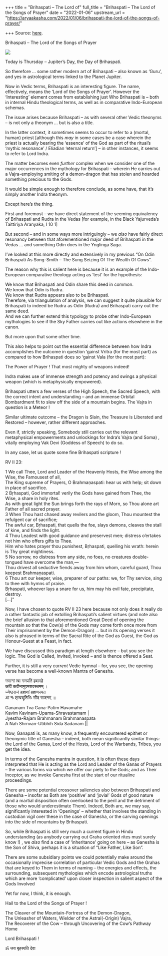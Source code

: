 +++
title = "Brihaspati – The Lord of"
full_title = "Brihaspati – The Lord of the Songs of Prayer"
date = "2022-01-06"
upstream_url = "https://aryaakasha.com/2022/01/06/brihaspati-the-lord-of-the-songs-of-prayer/"

+++
Source: [here](https://aryaakasha.com/2022/01/06/brihaspati-the-lord-of-the-songs-of-prayer/).

Brihaspati – The Lord of the Songs of Prayer

![](https://aryaakasha.files.wordpress.com/2022/01/jupiter-the-saver.jpg?w=636)

Today is Thursday – Jupiter’s Day, the Day of Brihaspati.

So therefore … some rather modern art of Brihaspati – also known as
‘Guru’, and yes in astrological terms linked to the Planet Jupiter.

Now in Vedic terms, Brihaspati is an interesting figure. The name,
effectively, means the ‘Lord of the Songs of Prayer’. However the
‘Interesting’ element comes from establishing just Who Brihaspati is –
both in internal Hindu theological terms, as well as in comparative
Indo-European schemas.

The issue arises because Brihaspati – as with several other Vedic
theonyms – is not only a theonym … but is also a title.

In the latter context, it sometimes seems to occur to refer to a
(mortal, human) priest \[although this *may* in some cases be a case
wherein the priest is actually bearing the ‘essence’ of the God as part
of the ritual’s ‘mythic resonance’ / Eliadian ‘eternal return’\] – in
other instances, it seems to refer to Lord Indra.

The matter becomes even *further* complex when we consider one of the
major occurrences in the mythology for Brihaspati – wherein He carries
out a Vajra-employing smiting of a demon-dragon that has stolen and
hoarded something precious to the Gods.

It would be simple enough to therefore conclude, as some have, that it’s
simply another Indra theonym.

Except here’s the thing.

First and foremost – we have direct statement of the seeming equivalency
of Brihaspati and Rudra in the Vedas \[for example, in the Black
Yajurveda’s Taittiriya Aranyaka, I 10 1\]

But second – and in some ways more intriguingly – we *also* have fairly
direct resonancy between that aforementioned major deed of Brihaspati in
the Vedas … and something Odin does in the Ynglinga Saga.

I’ve looked at this more directly and extensively in my previous “On
Odin Brihaspati As Song-Smith – The Sung Seizing Of The Wealth Of Cows”.

The reason why this is salient here is because it is an example of the
Indo-European comparative theology acting as ‘test’ for the hypothesis:

We know that Brihaspati and Odin share this deed in common.  
We know that Odin is Rudra.  
We know that Rudra appears also to be Brihaspati.  
Therefore, via triangulation of analysis, we can suggest it quite
plausible for Brihaspati to indeed be Rudra as Odin (Rudra) and
Brihaspati carry out the same deed.  
And we can further extend this typology to probe other Indo-European
mythologies to see if the Sky Father carries out like actions elsewhere
in the canon.

But more upon that some other time.

This also helps to point out the essential difference between how Indra
accomplishes the outcome in question ‘gainst Vritra (for the most part)
as compared to how Brihaspati does so ‘gainst Vala (for the most part):

The Power of Prayer ! That most mighty of weapons indeed!

Indra makes use of immense strength and potency and swings a physical
weapon (which is metaphysically empowered).

Brihaspati utters a few verses of the High Speech, the Sacred Speech,
with the correct intent and understanding – and an immense Orbital
Bombardment fit to slew off the side of a mountain begins. The Vajra in
question is a Meteor !

Similar ultimate outcome – the Dragon is Slain, the Treasure is
Liberated and Restored – however, rather different approaches.

Even if, strictly speaking, Somebody still carries out the relevant
metaphysical empowerments and unlockings for Indra’s Vajra (and Soma) ,
vitally employing Vak Devi (Goddess of Speech) to do so.

In any case, let us quote some fine Brihaspati scripture !

RV II 23:

1 We call Thee, Lord and Leader of the Heavenly Hosts, the Wise among
the Wise, the Famousest of all,  
The King supreme of Prayers, O Brahmaṇaspati: hear us with help; sit
down in place of sacrifice.  
2 Bṛhaspati, God immortal! verily the Gods have gained from Thee, the
Wise, a share in holy rites.  
As with great light the Sun brings forth the rays of Morn, so Thou alone
art Father of all sacred prayer.  
3 When Thou hast chased away revilers and the gloom, Thou mountest the
refulgent car of sacrifice;  
The awful car, Bṛhaspati, that quells the foe, slays demons, cleaves the
stall of kine, and finds the light.  
4 Thou Leadest with good guidance and preservest men; distress o’ertakes
not him who offers gifts to Thee.  
Him who hates prayer thou punishest, Bṛhaspati, quelling his wrath:
herein is Thy great mightiness.  
5 No sorrow, no distress from any side, no foes, no creatures
double-tongued have overcome the man,—  
Thou drivest all seductive fiends away from him whom, careful guard,
Thou keepest Brahmaṇaspati.  
6 Thou art our keeper, wise, preparer of our paths: we, for Thy service,
sing to thee with hymns of praise.  
Bṛhaspati, whoever lays a snare for us, him may his evil fate,
precipitate, destroy.  
\[…\]”

Now, I have chosen to quote RV II 23 here because not only does it
really do a rather fantastic job of extolling Brihaspati’s salient
virtues (and note also the brief allusion to that aforementioned Great
Deed of opening the mountain so that the Cow(s) of the Gods may come
forth once more from Their imprisonment by the Demon-Dragon) … but in
its opening verses it also is phrased in terms of the Sacral Rite of the
God as Guest, the God as Honour-Guest at a Feast, in fact.

We have discussed this paradigm at length elsewhere – but you see the
logic. The God is Called, Invited, Invoked – and is thence offered a
Seat.

Further, it is still a very *current* Vedic hymnal – for, you see, the
opening verse has become a well-known Mantra of Ganesha.

गणानां त्वा गणपतिं हवामहे  
कविं कवीनामुपमश्रवस्तमम् ।  
ज्येष्ठराजं ब्रह्मणां ब्रह्मणस्पत  
आ नः शृण्वन्नूतिभिः सीद सादनम् ॥

Gananam Tva Gana-Patim Havamahe  
Kavim Kavinam-Upama-Shravastamam \|  
Jyestha-Rajam Brahmanam Brahmanaspata  
A Nah Shrnvan-Utibhih Sida Sadanam \|\|

Now, Ganapati is, as many know, a frequently encountered epithet or
theonymic title of Ganesha – indeed, both mean significantly similar
things: the Lord of the Ganas, Lord of the Hosts, Lord of the Warbands,
Tribes, you get the idea.

In terms of the Ganesha mantra in question, it is often these days
interpreted that He is acting as the Lord and Leader of the Ganas of
Prayers – the various forms via which we offer our piety to the Gods;
and as Their Inceptor, as we invoke Ganesha first at the start of our
ritualine proceedings.

There are some potential crossover saliencies also between Brihaspati
and Ganesha – insofar as Both are ‘positive’ and ‘jovial’ Gods of good
nature (and a martial disposition often overlooked to the peril and the
detriment of those who would underestimate Them). Indeed, Both are, we
may say, significantly interested in ‘Openings’ – whether that involves
the standing in custodian vigil over these in the case of Ganesha, or
the carving openings into the side of mountains by Brihaspati.

So, while Brihaspati is still very much a current figure in Hindu
understanding (as anybody carrying out Graha oriented rites must surely
know !) , we *also* find a case of ‘inheritance’ going on here – as
Ganesha is the Son of Shiva, perhaps it is a situation of “Like Father,
Like Son”.

There are some subsidiary points we could potentially make around the
occasionally imprecise correlation of particular Vedic Gods and the
Grahas that are keyed to Them in terms of naming – the energies and
effects, the surrounding, subsequent mythologies which encode
astrological truths which are more ‘complicated’ upon closer inspection
in salient aspect of the Gods Involved

Yet for now, I think, it is enough.

Hail to the Lord of the Songs of Prayer !

The Cleaver of the Mountain-Fortress of the Demon-Dragon,  
The Unleasher of Waters, Wielder of the Astral(-Origin) Vajra,  
The Recoverer of the Cow – through Uncovering of the Cow’s Pathway Home

Lord Brihaspati !

ॐ जय बृहस्पति देवा
